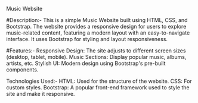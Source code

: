 Music Website

#Description:-
This is a simple Music Website built using HTML, CSS, and Bootstrap. 
The website provides a responsive design for users to explore music-related content, 
featuring a modern layout with an easy-to-navigate interface. It uses Bootstrap for styling and layout responsiveness.

#Features:-
Responsive Design: The site adjusts to different screen sizes (desktop, tablet, mobile).
Music Sections: Display popular music, albums, artists, etc.
Stylish UI: Modern design using Bootstrap's pre-built components.

Technologies Used:-
HTML: Used for the structure of the website.
CSS: For custom styles.
Bootstrap: A popular front-end framework used to style the site and make it responsive.
